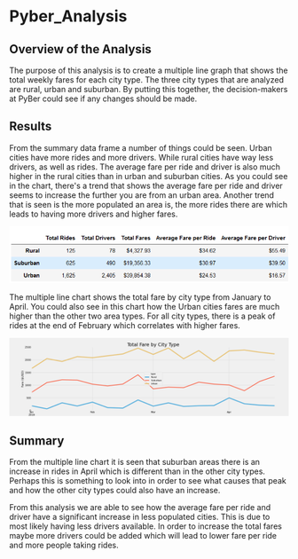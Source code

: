 # Pyber_Analysis
## Overview of the Analysis
The purpose of this analysis is to create a multiple line graph that shows the total weekly fares for each city type. The three city types that are analyzed are rural, urban and suburban. By putting this together, the decision-makers at PyBer could see if any changes should be made.
## Results
From the summary data frame a number of things could be seen. Urban cities have more rides and more drivers. While rural cities have way less drivers, as well as rides. The average fare per ride and driver is also much higher in the rural cities than in urban and suburban cities. As you could see in the chart, there's a trend that shows the average fare per ride and driver seems to increase the further you are from an urban area. Another trend that is seen is the more populated an area is, the more rides there are which leads to having more drivers and higher fares. 

<img src="summary_df.png"/>  

The multiple line chart shows the total fare by city type from January to April. You could also see in this chart how the Urban cities fares are much higher than the other two area types. For all city types, there is a peak of rides at the end of February which correlates with higher fares. 

<img src="analysis/Fig8.png"/>  

## Summary
From the multiple line chart it is seen that suburban areas there is an increase in rides in April which is different than in the other city types. Perhaps this is something to look into in order to see what causes that peak and how the other city types could also have an increase.

From this analysis we are able to see how the average fare per ride and driver have a significant increase in less populated cities. This is due to most likely having less drivers available. In order to increase the total fares maybe more drivers could be added which will lead to lower fare per ride and more people taking rides. 



